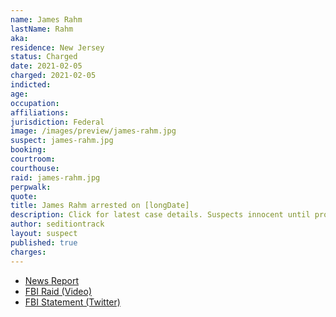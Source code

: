 ```yaml
---
name: James Rahm
lastName: Rahm
aka:
residence: New Jersey
status: Charged
date: 2021-02-05
charged: 2021-02-05
indicted:
age:
occupation:
affiliations:
jurisdiction: Federal
image: /images/preview/james-rahm.jpg
suspect: james-rahm.jpg
booking:
courtroom:
courthouse:
raid: james-rahm.jpg
perpwalk:
quote:
title: James Rahm arrested on [longDate]
description: Click for latest case details. Suspects innocent until proven guilty.
author: seditiontrack
layout: suspect
published: true
charges:
---
```

- [News Report](https://www.nbcphiladelphia.com/news/national-international/fbi-conducts-search-at-nj-home-in-connection-to-deadly-u-s-capitol-siege-sources/2693983/)
- [FBI Raid (Video)](https://www.nbcphiladelphia.com/news/national-international/fbi-conducts-search-at-nj-home-in-connection-to-deadly-u-s-capitol-siege-sources/2693983/)
- [FBI Statement (Twitter)](https://twitter.com/FBINewark/status/1357776205827694593?s=20)